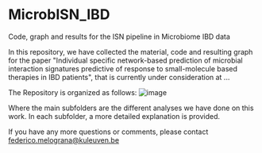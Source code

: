 # MicrobISN_IBD
 Code, graph and results for the ISN pipeline in Microbiome IBD data


In this repository, we have collected the material, code and resulting graph for the paper "Individual specific network-based prediction of microbial interaction signatures predictive of response to small-molecule based therapies in IBD patients", that is currently under consideration at ... 

The Repository is organized as follows: 
![image](https://github.com/FedericoMelograna/MicrobISN_IBD/.blob/Picture_Tree.png)


Where the main subfolders are the different analyses we have done on this work. In each subfolder, a more detailed explanation is provided. 

If you have any more questions or comments, please contact federico.melograna@kuleuven.be

